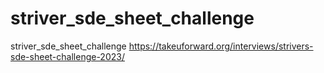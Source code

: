 # striver_sde_sheet_challenge
striver_sde_sheet_challenge
https://takeuforward.org/interviews/strivers-sde-sheet-challenge-2023/
